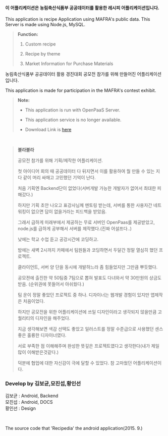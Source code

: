 
#### 이 어플리케이션은 농림축산식품부 공공데이터를 활용한 레시피 어플리케이션입니다.
This application is recipe Application using MAFRA's public data.
This Server is made using Node.js, MySQL.
<br />
> **Function:**
>
> 1.  Custom recipe
>
> 2.  Recipe by theme
>
> 3.  Market Information for Purchase Materials
>


농림축산식품부 공공데이터 활용 경진대회 공모전 참가를 위해 만들어진 어플리케이션입니다.

This application is made for participation in the MAFRA's contest exhibit.
<br />
> **Note:**
>
> - This application is run with OpenPaaS Server.
>
> - This application service is no longer available.
>
> - Download Link is [here][1]
>

<br />

> **블라블라**
>
> 공모전 참가를 위해 기획/제작한 어플리케이션.<br />
>
> 첫 아이디어 회의 때 공공데이터 다 뒤지면서 이를 활용하여 뭘 만들 수 있는 지 다 같이 머리 싸매고 고민했던 기억이 난다.<br />
>
> 처음 기획엔 Backend단이 없었다(서버개발 가능한 개발자가 없어서 최대한 피해갔다.)<br />
> 
> 하지만 기획 초안 나오고 표강사님께 멘토링 받는데, 서버를 통한 사용자간 네트워킹이 없으면 답이 없을거라는 피드백을 받았음.<br />
>
> 그래서 급하게 미래부에서 제공하는 무료 서버인 OpenPaas를 제공받았고, node.js를 급하게 공부해서 서버를 제작했다.(진짜 어설프다..)<br />
>
> 낮에는 학교 수업 듣고 공강시간에 코딩하고.<br />
>
> 밤에는 새벽 2시까지 카페에서 팀원들과 코딩하면서 두달간 정말 열심히 했던 프로젝트.<br />
>
> 클라이언트, 서버 양 단을 동시에 개발하느라 좀 힘들었지만 그만큼 뿌듯했다.<br />
>
> 공모젼에 출진한 약 50팀중 7팀으로 뽑혀 발표도 다녀와서 약 30만원의 상금도 받음. (순위권에 못들어서 아쉬웠다.)<br />
>
> 팀 운이 정말 좋았던 프로젝트 중 하나. 디자이너는 웹개발 경험이 있지만 앱제작은 처음이었다.<br />
>
> 하지만 공모전을 위한 어플리케이션에 쓰일 디자인이라고 생각되지 않을만큼 고퀄리티의 디자인을 해주었다.<br />
>
> 지금 생각해보면 색감 선택도 좋았고 일러스트를 정말 수준급으로 사용했던 센스 좋은 훌륭한 디자이너였다.<br />
> 
> 서로 부족한 점 이해해주며 완성한 뜻깊은 프로젝트였다고 생각한다(내가 제일 많이 이해받은것같다.)<br />
>
> 덕분에 협업에 대한 자신감이 극에 달할 수 있었다. 참 고마웠던 어플리케이션이다.<br />


### Develop by 김보균,모진섭,황인선 

김보균 : Android, Backend  <br />
모진섭 : Android, DOCS <br />
황인선 : Design <br />

<br />

The source code that 'Recipedia' the android application(2015. 9.)

[1]:https://play.google.com/store/apps/details?id=seop.gyun.recipedia&hl=ko
